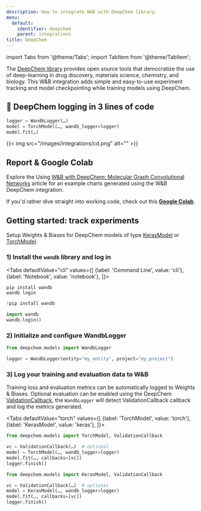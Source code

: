 ```yaml
---
description: How to integrate W&B with DeepChem library.
menu:
  default:
    identifier: deepchem
    parent: integrations
title: DeepChem
---
```


import Tabs from '@theme/Tabs';
import TabItem from '@theme/TabItem';

The [DeepChem library](https://github.com/deepchem/deepchem) provides open source tools that democratize the use of deep-learning in drug discovery, materials science, chemistry, and biology. This W&B integration adds simple and easy-to-use experiment tracking and model checkpointing while training models using DeepChem.

## 🧪 DeepChem logging in 3 lines of code

```python
logger = WandbLogger(…)
model = TorchModel(…, wandb_logger=logger)
model.fit(…)
```

{{< img src="/images/integrations/cd.png" alt="" >}}

## Report & Google Colab

Explore the Using [W&B with DeepChem: Molecular Graph Convolutional Networks](https://wandb.ai/kshen/deepchem_graphconv/reports/Using-W-B-with-DeepChem-Molecular-Graph-Convolutional-Networks--Vmlldzo4MzU5MDc?galleryTag=) article for an example charts generated using the W&B DeepChem integration.

If you'd rather dive straight into working code, check out this [**Google Colab**](https://colab.research.google.com/github/wandb/examples/blob/master/colabs/deepchem/W%26B_x_DeepChem.ipynb).

## Getting started: track experiments

Setup Weights & Biases for DeepChem models of type [KerasModel](https://deepchem.readthedocs.io/en/latest/api_reference/models.html#keras-models) or [TorchModel](https://deepchem.readthedocs.io/en/latest/api_reference/models.html#pytorch-models).

### 1) Install the `wandb` library and log in

<Tabs
  defaultValue="cli"
  values={[
    {label: 'Command Line', value: 'cli'},
    {label: 'Notebook', value: 'notebook'},
  ]}>
  <TabItem value="cli">

```
pip install wandb
wandb login
```

  </TabItem>
  <TabItem value="notebook">

```python
!pip install wandb

import wandb
wandb.login()
```

  </TabItem>
</Tabs>

### 2) Initialize and configure WandbLogger

```python
from deepchem.models import WandbLogger

logger = WandbLogger(entity="my_entity", project="my_project")
```

### 3) Log your training and evaluation data to W&B

Training loss and evaluation metrics can be automatically logged to Weights & Biases. Optional evaluation can be enabled using the DeepChem [ValidationCallback](https://github.com/deepchem/deepchem/blob/master/deepchem/models/callbacks.py), the `WandbLogger` will detect ValidationCallback callback and log the metrics generated.

<Tabs
  defaultValue="torch"
  values={[
    {label: 'TorchModel', value: 'torch'},
    {label: 'KerasModel', value: 'keras'},
  ]}>
  <TabItem value="torch">

```python
from deepchem.models import TorchModel, ValidationCallback

vc = ValidationCallback(…)  # optional
model = TorchModel(…, wandb_logger=logger)
model.fit(…, callbacks=[vc])
logger.finish()
```
  </TabItem>
  <TabItem value="keras">

```python
from deepchem.models import KerasModel, ValidationCallback

vc = ValidationCallback(…)  # optional
model = KerasModel(…, wandb_logger=logger)
model.fit(…, callbacks=[vc])
logger.finish()
```

  </TabItem>
</Tabs>